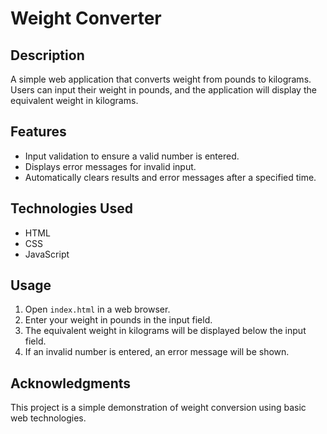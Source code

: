 # Weight Converter

## Description
A simple web application that converts weight from pounds to kilograms. Users can input their weight in pounds, and the application will display the equivalent weight in kilograms.

## Features
- Input validation to ensure a valid number is entered.
- Displays error messages for invalid input.
- Automatically clears results and error messages after a specified time.

## Technologies Used
- HTML
- CSS
- JavaScript

## Usage
1. Open `index.html` in a web browser.
2. Enter your weight in pounds in the input field.
3. The equivalent weight in kilograms will be displayed below the input field.
4. If an invalid number is entered, an error message will be shown.

## Acknowledgments
This project is a simple demonstration of weight conversion using basic web technologies.
